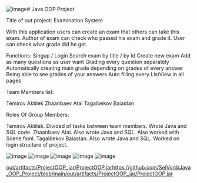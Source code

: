![image](https://github.com/SelVord/Java_OOP_Project/assets/103207943/a81e74be-6930-4324-85a1-728ef276dfc6)# Java OOP Project

Title of out project: Examination System


With this application users can create an exam that others can take this exam. Author of exam can check who passed his exam and grade it. User can check what grade did he get.


Functions:
Singup / Login
Search exam by title / by Id
Create new exam
Add as many questions as user want
Grading every question separately
Automatically creating main grade depending on grades of every answer
Being able to see grades of your answers
Auto filling every ListView in all pages


Team Members list:

Temirov Aktilek
Zhaanbaev Atai
Tagaibekov Baiastan


Roles Of Group Members:

Temirov Aktilek. Divided of tasks between team members. Wrote Java and SQL code.
Zhaanbaev Atai. Also wrote Java and SQL. Also worked with Scene fxml.
Tagaibekov Baiastan. Also wrote Java and SQL. Worked on login structure of project.


![image](https://github.com/SelVord/Java_OOP_Project/assets/103207943/7337d569-f8d8-4c60-a0c0-097486504c58)
![image](https://github.com/SelVord/Java_OOP_Project/assets/103207943/ed669953-3984-4c01-99c8-c337499c2112)
![image](https://github.com/SelVord/Java_OOP_Project/assets/103207943/b404cd85-8e89-47e1-a470-882b2e17f954)
![image](https://github.com/SelVord/Java_OOP_Project/assets/103207943/43fb901e-5af9-4f8a-ae01-09d798f49583)
![image](https://github.com/SelVord/Java_OOP_Project/assets/103207943/8193d0f2-440d-40fb-b434-6afc4467650c)


[out/artifacts/ProjectOOP_jar/ProjectOOP.jar](https://github.com/SelVord/Java_OOP_Project/blob/main/out/artifacts/ProjectOOP_jar/ProjectOOP.jar)https://github.com/SelVord/Java_OOP_Project/blob/main/out/artifacts/ProjectOOP_jar/ProjectOOP.jar
